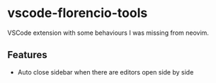 # vscode-florencio-tools

VSCode extension with some behaviours I was missing from neovim.

## Features

- Auto close sidebar when there are editors open side by side
